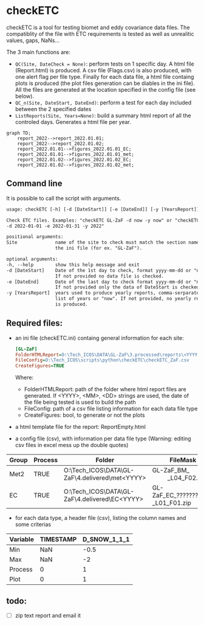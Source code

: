 # checkETC
checkETC is a tool for testing biomet and eddy covariance data files. The compatiblity of the file with ETC requirements is tested as well as unrealitic values, gaps, NaNs...

The 3 main functions are:
- ```QC(Site, DateCheck = None)```: perform tests on 1 specific day. A html file (Report.html) is produced. A csv file (Flags.csv) is also produced, with one alert flag per file type. Finally for each data file, a html file containg plots is produced (the plot files generation can be diables in the ini file). All the files are generated at the location specified in the config file (see below).
- ```QC_n(Site, DateStart, DateEnd)```: perform a test for each day included between the 2 specified dates
- ```ListReports(Site, Years=None)```: build a summary html report of all the controled days. Generates a html file per year.

```mermaid
graph TD;
    report_2022-->report_2022.01.01;
    report_2022-->report_2022.01.02;
    report_2022.01.01-->figures_2022.01.01_EC;
    report_2022.01.01-->figures_2022.01.01_met;
    report_2022.01.02-->figures_2022.01.02_EC;
    report_2022.01.02-->figures_2022.01.02_met;
```

## Command line
It is possible to call the script with arguments.
  ```txt
  usage: checkETC [-h] [-d [DateStart]] [-e [DateEnd]] [-y [YearsReport]] [Site]

Check ETC files. Examples: "checkETC GL-ZaF -d now -y now" or "checkETC GL-ZaF
-d 2022-01-01 -e 2022-01-31 -y 2022"

positional arguments:
  Site              name of the site to check must match the section name in
                    the ini file (for ex. "GL-ZaF").

optional arguments:
  -h, --help        show this help message and exit
  -d [DateStart]    Date of the 1st day to check, format yyyy-mm-dd or "now".
                    If not provided no data file is checked.
  -e [DateEnd]      Date of the last day to check format yyyy-mm-dd or "now".
                    If not provided only the data of DateStart is checked.
  -y [YearsReport]  years used to produce yearly reports, comma-serparated-
                    list of years or "now". If not provided, no yearly report
                    is produced.
  ```
    
## Required files:
- an ini file (checkETC.ini) containg general information for each site:
  ```ini
  [GL-ZaF]
  FolderHTMLReport=O:\Tech_ICOS\DATA\GL-ZaF\3.processed\reports\<YYYY>\<MM>.<DD>
  FileConfig=O:\Tech_ICOS\scripts\python\checkETC\checkETC_ZaF.csv
  CreateFigures=TRUE
  ```
  Where:
  - FolderHTMLReport: path of the folder where html report files are generated. If \<YYYY\>, \<MM\>, \<DD\> strings are used, the date of the file being tested is used to build the path
  - FileConfig: path of a csv file listing information for each data file type
  - CreateFigures: bool, to generate or not the plots

- a html template file for the report: ReportEmpty.html
- a config file (csv), with information per data file type (Warning: editing csv files in excel mess up the double quotes)

| Group | Process | Folder | FileMask | FileHeader | Period | NumberFiles | ActiveFrom | ActiveTo | FILE_ID | FILE_LOGGER_ID | FILE_TYPE | FILE_HEAD_NUM | FILE_HEAD_VARS | FILE_EXTENSION | FILE_MISSING_VALUE | FILE_TIMESTAMP | FILE_COMPRESS |
| ------------- | ------------- | ------------- | ------------- | ------------- | ------------- | ------------- | ------------- | ------------- | ------------- | ------------- | ------------- | ------------- | ------------- | ------------- | ------------- | ------------- | ------------- |
| Met2 | TRUE | O:\Tech_ICOS\DATA\GL-ZaF\4.delivered\met\<YYYY> | GL-ZaF_BM_<YYYY><MM><DD>_L04_F02.dat | O:\Tech_ICOS\scripts\python\checkETC\headersCriteria\met\GL-ZaF_BMHEADER_202204261956_L04_F02.csv | 20 | 1 | 20220426 |  | 2 | 4 | BM | 0 | 0 | .dat | "NaN" | Quotes |  |
| EC | TRUE | O:\Tech_ICOS\DATA\GL-ZaF\4.delivered\EC\<YYYY> | GL-ZaF_EC_????????????_L01_F01.zip | O:\Tech_ICOS\scripts\python\checkETC\headersCriteria\EC\GL-ZaF_ECHEADER_202107071330_L01_F01.csv | 0.1 | 48 | 20210707 |  | 1 | 1 | EC | 1 | 1 | .csv | -9999 | No quotes | .zip |
    
- for each data type, a header file (csv), listing the column names and some criterias


| Variable | TIMESTAMP | D_SNOW_1_1_1 |
| ------------- | ------------- | ------------- |
| Min | NaN | -0.5 |
| Max | NaN | -2 |
| Process | 0 | 1 |
| Plot | 0 | 1 |

## todo:
- [ ] zip text report and email it
